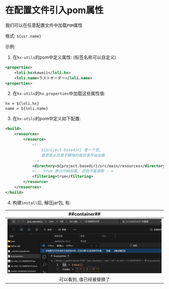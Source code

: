# 在配置文件引入pom属性
我们可以在任意配置文件中加载`POM`属性

格式: `${usr.name}`

示例:

1. 在`hx-utils`的pom中定义属性: (标签名称可以自定义)

```xml
<properties>
    <loli.hx>kawaii</loli.hx>
    <loli.name>ラストオーダー</loli.name>
<properties>
```

2. 在`hx-utils`的`hx.properties`中加载这些属性值:

```properties
hx = ${loli.hx}
name = ${loli.name}
```

3. 在`hx-utils`的pom中定义如下配置:

```xml
<build>
    <resources>
        <resource>
            <!--
                ${project.basedir} 是一个宏, 
                意思是从任意子模块的根目录开始加载
            -->
            <directory>${project.basedir}/src/main/resources</directory>
            <!-- true 表示开始加载, 否则不能读取 -->
            <filtering>true</filtering>
        </resource>
    </resources>
</build>
```

4. 构建`install`后, 解压jar包, 有:

| ##container## |
|:--:|
|![Clip_2024-04-19_13-37-57.png ##w600##](./Clip_2024-04-19_13-37-57.png)|
|可以看到, 值已经被替换了|